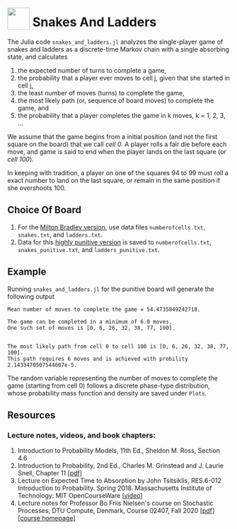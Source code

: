
# <img src="https://raw.githack.com/FortAwesome/Font-Awesome/master/svgs/solid/dice.svg" card_color="#222222" width="50" height="50" style="vertical-align:bottom"/> Snakes And Ladders
The Julia code `snakes_and_ladders.jl` analyzes the single-player game of snakes and ladders as a discrete-time Markov chain with a single absorbing state, and calculates
1. the expected number of turns to complete a game,
2. the probability that a player ever moves to cell j, given that she started
    in cell j,
3. the least number of moves (turns) to complete the game,
4. the most likely path (or, sequence of board moves) to complete the game, and
5. the probability that a player completes the game in k moves, k = 1, 2, 3, ...

We assume that the game begins from a initial position (and not the first square on the board) that we call *cell 0*. A player rolls a fair die before each move, and game is said to end when the player lands on the last square (or *cell 100*). 

In keeping with tradition, a player on one of the squares 94 to 99 must roll a exact number to land on the last square, or remain in the same position if she overshoots 100. 

## Choice Of Board
1. For the [Milton Bradley version](https://en.wikipedia.org/wiki/File:Cnl03.jpg), use data files `numberofcells.txt`, `snakes.txt`, and `ladders.txt`.
2. Data for this [highly punitive version](https://www.etsy.com/listing/764625917/snakes-ladders-vintage-game-board-png)  is saved to `numberofcells.txt`, `snakes_punitive.txt`, and `ladders_punitive.txt`. 

## Example
Running `snakes_and_ladders.jl` for the punitive board will generate the following output

```
Mean number of moves to complete the game = 54.4735849242718.

The game can be completed in a minimum of 6.0 moves.
One such set of moves is [0, 6, 26, 32, 38, 77, 100].


The most likely path from cell 0 to cell 100 is [0, 6, 26, 32, 38, 77, 100].
This path requires 6 moves and is achieved with probility 2.1433470507544607e-5.
```
The random variable representing the number of moves to complete the game (starting from cell 0) follows a discrete phase-type distribution, whose probability mass function and density are saved under `Plots`. 


## Resources
### Lecture notes, videos, and book chapters:
1. Introduction to Probability Models, 11th Ed., Sheldon M. Ross, Section 4.6
2. Introduction to Probability, 2nd Ed., Charles M. Grinstead and J. Laurie Snell, Chapter 11 [[pdf](https://math.dartmouth.edu/~prob/prob/prob.pdf)]
3. Lecture on Expected Time to Absorption by John Tsitsiklis, RES.6-012 Introduction to Probability. Spring 2018. Massachusetts Institute of Technology: MIT OpenCourseWare  [[video](https://ocw.mit.edu/resources/res-6-012-introduction-to-probability-spring-2018/part-iii-random-processes/expected-time-to-absorption/)]
4. Lecture notes for Professor Bo Friis Nielsen's course on Stochastic Processes, DTU Compute, Denmark, Course 02407, Fall 2020 [[pdf](http://www2.imm.dtu.dk/courses/02407/lectnotes/ftf.pdf)] [[course homepage](http://www2.imm.dtu.dk/courses/02407/)]